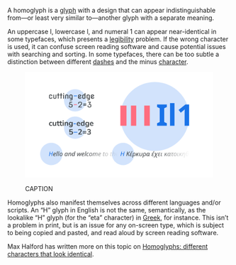 
A homoglyph is a [glyph](INSERT_URL) with a design that can appear indistinguishable from—or least very similar to—another glyph with a separate meaning.

An uppercase I, lowercase l, and numeral 1 can appear near-identical in some typefaces, which presents a [legibility](INSERT_URL) problem. If the wrong character is used, it can confuse screen reading software and cause potential issues with searching and sorting. In some typefaces, there can be too subtle a distinction between different [dashes](INSERT_URL) and the minus [character](INSERT_URL).

<figure>

![ALT_TEXT](images/thumbnail.svg)
<figcaption>CAPTION</figcaption>

</figure>

Homoglyphs also manifest themselves across different languages and/or scripts. An “H” glyph in English is not the same, semantically, as the lookalike “H” glyph (for the “eta” character) in [Greek](INSERT_URL), for instance. This isn’t a problem in print, but is an issue for any on-screen type, which is subject to being copied and pasted, and read aloud by screen reading software.

Max Halford has written more on this topic on [Homoglyphs: different characters that look identical](https://maxhalford.github.io/blog/homoglyphs/).
